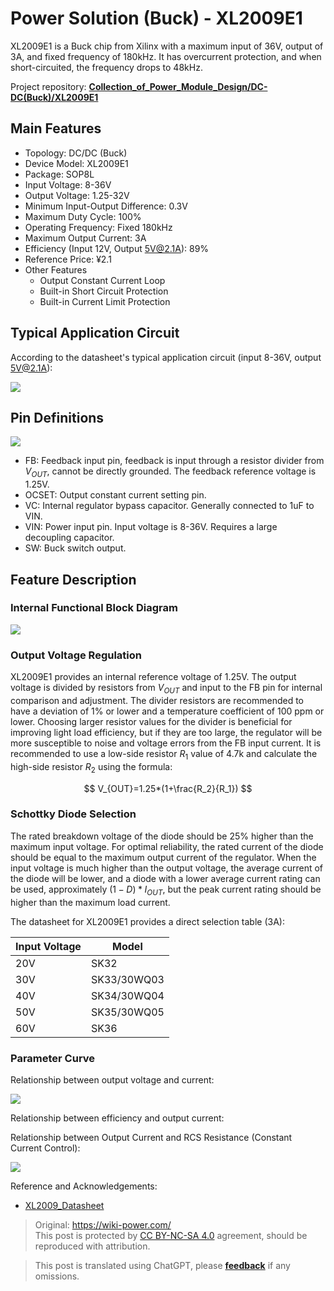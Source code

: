 # Power Solution (Buck) - XL2009E1

XL2009E1 is a Buck chip from Xilinx with a maximum input of 36V, output of 3A, and fixed frequency of 180kHz. It has overcurrent protection, and when short-circuited, the frequency drops to 48kHz.

Project repository: [**Collection_of_Power_Module_Design/DC-DC(Buck)/XL2009E1**](https://github.com/linyuxuanlin/Collection_of_Power_Module_Design/tree/main/DC-DC(Buck)/XL2009E1)

## Main Features

- Topology: DC/DC (Buck)
- Device Model: XL2009E1
- Package: SOP8L
- Input Voltage: 8-36V
- Output Voltage: 1.25-32V
- Minimum Input-Output Difference: 0.3V
- Maximum Duty Cycle: 100%
- Operating Frequency: Fixed 180kHz
- Maximum Output Current: 3A
- Efficiency (Input 12V, Output 5V@2.1A): 89%
- Reference Price: ¥2.1
- Other Features
  - Output Constant Current Loop
  - Built-in Short Circuit Protection
  - Built-in Current Limit Protection

## Typical Application Circuit

According to the datasheet's typical application circuit (input 8-36V, output 5V@2.1A):

![](https://wiki-media-1253965369.cos.ap-guangzhou.myqcloud.com/img/20220407103157.png)

## Pin Definitions

![](https://wiki-media-1253965369.cos.ap-guangzhou.myqcloud.com/img/20220407065806.png)

- FB: Feedback input pin, feedback is input through a resistor divider from $V_{OUT}$, cannot be directly grounded. The feedback reference voltage is 1.25V.
- OCSET: Output constant current setting pin.
- VC: Internal regulator bypass capacitor. Generally connected to 1uF to VIN.
- VIN: Power input pin. Input voltage is 8-36V. Requires a large decoupling capacitor.
- SW: Buck switch output.

## Feature Description

### Internal Functional Block Diagram

![](https://wiki-media-1253965369.cos.ap-guangzhou.myqcloud.com/img/20220407070413.png)

### Output Voltage Regulation

XL2009E1 provides an internal reference voltage of 1.25V. The output voltage is divided by resistors from $V_{OUT}$ and input to the FB pin for internal comparison and adjustment. The divider resistors are recommended to have a deviation of 1% or lower and a temperature coefficient of 100 ppm or lower. Choosing larger resistor values for the divider is beneficial for improving light load efficiency, but if they are too large, the regulator will be more susceptible to noise and voltage errors from the FB input current. It is recommended to use a low-side resistor $R_1$ value of 4.7k and calculate the high-side resistor $R_2$ using the formula:

$$
V_{OUT}=1.25*(1+\frac{R_2}{R_1})
$$

### Schottky Diode Selection

The rated breakdown voltage of the diode should be 25% higher than the maximum input voltage. For optimal reliability, the rated current of the diode should be equal to the maximum output current of the regulator. When the input voltage is much higher than the output voltage, the average current of the diode will be lower, and a diode with a lower average current rating can be used, approximately $(1-D) * I_{OUT}$, but the peak current rating should be higher than the maximum load current.

The datasheet for XL2009E1 provides a direct selection table (3A):

| Input Voltage | Model       |
| -------------| ------------|
| 20V           | SK32        |
| 30V           | SK33/30WQ03 |
| 40V           | SK34/30WQ04 |
| 50V           | SK35/30WQ05 |
| 60V           | SK36        |

### Parameter Curve

Relationship between output voltage and current:

![](https://wiki-media-1253965369.cos.ap-guangzhou.myqcloud.com/img/20220407100229.png)

Relationship between efficiency and output current:

Relationship between Output Current and RCS Resistance (Constant Current Control):

![](https://wiki-media-1253965369.cos.ap-guangzhou.myqcloud.com/img/20220407103033.png)

Reference and Acknowledgements:

- [XL2009_Datasheet](https://datasheet.lcsc.com/lcsc/1806111754_XLSEMI-XL2009E1_C73335.pdf)

> Original: <https://wiki-power.com/>  
> This post is protected by [CC BY-NC-SA 4.0](https://creativecommons.org/licenses/by/4.0/deed.en) agreement, should be reproduced with attribution.

> This post is translated using ChatGPT, please [**feedback**](https://github.com/linyuxuanlin/Wiki_MkDocs/issues/new) if any omissions.